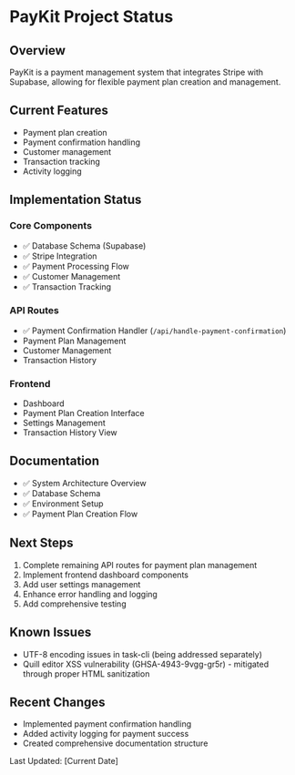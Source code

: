 # PayKit Project Status

## Overview
PayKit is a payment management system that integrates Stripe with Supabase, allowing for flexible payment plan creation and management.

## Current Features
- Payment plan creation
- Payment confirmation handling
- Customer management
- Transaction tracking
- Activity logging

## Implementation Status

### Core Components
- ✅ Database Schema (Supabase)
- ✅ Stripe Integration
- ✅ Payment Processing Flow
- ✅ Customer Management
- ✅ Transaction Tracking

### API Routes
- ✅ Payment Confirmation Handler (`/api/handle-payment-confirmation`)
- Payment Plan Management
- Customer Management
- Transaction History

### Frontend
- Dashboard
- Payment Plan Creation Interface
- Settings Management
- Transaction History View

## Documentation
- ✅ System Architecture Overview
- ✅ Database Schema
- ✅ Environment Setup
- ✅ Payment Plan Creation Flow

## Next Steps
1. Complete remaining API routes for payment plan management
2. Implement frontend dashboard components
3. Add user settings management
4. Enhance error handling and logging
5. Add comprehensive testing

## Known Issues
- UTF-8 encoding issues in task-cli (being addressed separately)
- Quill editor XSS vulnerability (GHSA-4943-9vgg-gr5r) - mitigated through proper HTML sanitization

## Recent Changes
- Implemented payment confirmation handling
- Added activity logging for payment success
- Created comprehensive documentation structure

Last Updated: [Current Date]
